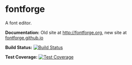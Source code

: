 fontforge
=========

A font editor.

**Documentation:** Old site at <http://fontforge.org>, new site at [fontforge.github.io](http://fontforge.github.io)

**Build Status:** [![Build Status](https://travis-ci.org/fontforge/fontforge.png)](https://travis-ci.org/fontforge/fontforge)

**Test Coverage:** [![Test Coverage](https://coveralls.io/repos/fontforge/fontforge/badge.png?branch=master)](https://coveralls.io/r/fontforge/fontforge?branch=master)
